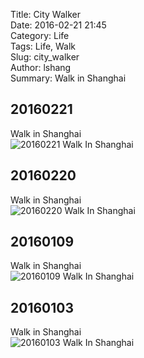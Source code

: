 Title: City Walker  
Date: 2016-02-21 21:45   
Category: Life  
Tags: Life, Walk  
Slug: city_walker  
Author: lshang  
Summary: Walk in Shanghai  

## 20160221  
Walk in Shanghai  
![20160221 Walk In Shanghai](http://githubblog.lshang.top/image/20160221WalkInShanghai.png)  

## 20160220  
Walk in Shanghai  
![20160220 Walk In Shanghai](http://githubblog.lshang.top/image/20160220WalkInShanghai.png)  

## 20160109  
Walk in Shanghai  
![20160109 Walk In Shanghai](http://githubblog.lshang.top/image/20160109WalkInShanghai.png)  

## 20160103  
Walk in Shanghai  
![20160103 Walk In Shanghai](http://githubblog.lshang.top/image/20160103WalkInShanghai.png)  
